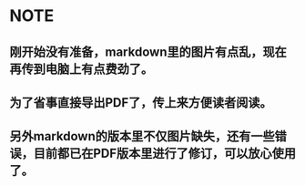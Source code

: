 # NOTE

## 刚开始没有准备，markdown里的图片有点乱，现在再传到电脑上有点费劲了。

## 为了省事直接导出PDF了，传上来方便读者阅读。

## 另外markdown的版本里不仅图片缺失，还有一些错误，目前都已在PDF版本里进行了修订，可以放心使用了。
